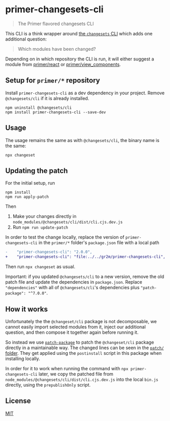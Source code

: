 # primer-changesets-cli

> The Primer flavored changesets CLI

This CLI is a think wrapper around [the `changesets` CLI](https://github.com/changesets/changesets/tree/main/packages/cli) which adds one additional question:

> Which modules have been changed?

Depending on in which repository the CLI is run, it will either suggest a module from [primer/react](https://github.com/primer/react) or [primer/view_components](https://github.com/primer/view_components).

## Setup for `primer/*` repository

Install `primer-changesets-cli` as a dev dependency in your project. Remove `@changesets/cli` if it is already installed.

```
npm uninstall @changesets/cli
npm install primer-changesets-cli --save-dev
```

## Usage

The usage remains the same as with `@changesets/cli`, the binary name is the same:

```
npx changeset
```

## Updating the patch

For the initial setup, run

```
npm install
npm run apply-patch
```

Then

1. Make your changes directly in `node_modules/@changesets/cli/dist/cli.cjs.dev.js`
2. Run `npm run update-patch`

In order to test the change locally, replace the version of `primer-changesets-cli` in the `primer/*` folder's `package.json` file
with a local path

```diff
-    "primer-changesets-cli": "2.0.0",
+    "primer-changesets-cli": "file:../../gr2m/primer-changesets-cli",
```

Then run `npx changeset` as usual.

Important: if you updated `@changesets/cli` to a new version, remove the old patch file and update the dependencies in `package.json`. Replace `"dependencies"` with all of `@changesets/cli`'s dependencies plus `"patch-package": "^7.0.0"`.

## How it works

Unfortunately the the `@changeset/cli` package is not decomposable, we cannot easily import selected modules from it, inject our additional question, and then compose it together again before running it.

So instead we use [`patch-package`](https://github.com/ds300/patch-package) to patch the `@changeset/cli` package directly in a maintainable way. The changed lines can be seen in the [`patch/` folder](patch/). They get applied using the `postinstall` script in this package when installing locally.

In order for it to work when running the command with `npx primer-changesets-cli` later, we copy the patched file from `node_modules/@changesets/cli/dist/cli.cjs.dev.js` into the local `bin.js` directly, using the `prepublishOnly` script.

## License

[MIT](LICENSE)
